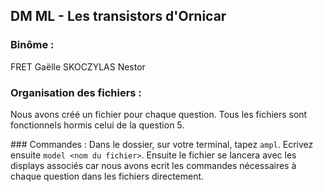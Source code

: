 ## DM ML - Les transistors d'Ornicar

### Binôme :
FRET Gaëlle
SKOCZYLAS Nestor

### Organisation des fichiers :
Nous avons créé un fichier pour chaque question.
Tous les fichiers sont fonctionnels hormis celui de la question 5.

### Commandes :
Dans le dossier, sur votre terminal, tapez `ampl`.
Ecrivez ensuite `model <nom du fichier>`.
Ensuite le fichier se lancera avec les displays associés car nous avons ecrit les commandes nécessaires à chaque question dans les fichiers directement.